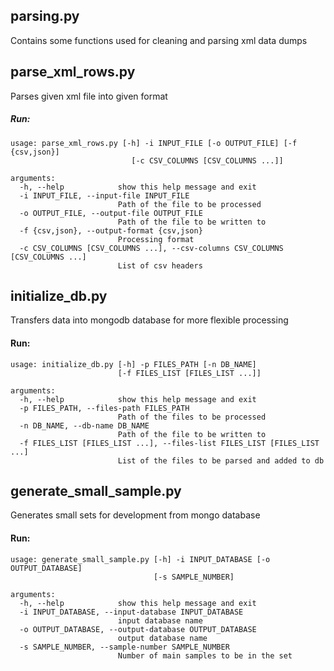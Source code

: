 ## parsing.py

Contains some functions used for cleaning and parsing xml data dumps

## parse_xml_rows.py

Parses given xml file into given format

##### Run:

```
usage: parse_xml_rows.py [-h] -i INPUT_FILE [-o OUTPUT_FILE] [-f {csv,json}]
                           [-c CSV_COLUMNS [CSV_COLUMNS ...]]

arguments:
  -h, --help            show this help message and exit
  -i INPUT_FILE, --input-file INPUT_FILE
                        Path of the file to be processed
  -o OUTPUT_FILE, --output-file OUTPUT_FILE
                        Path of the file to be written to
  -f {csv,json}, --output-format {csv,json}
                        Processing format
  -c CSV_COLUMNS [CSV_COLUMNS ...], --csv-columns CSV_COLUMNS [CSV_COLUMNS ...]
                        List of csv headers
```


## initialize_db.py

Transfers data into mongodb database for more flexible processing

#### Run:

```
usage: initialize_db.py [-h] -p FILES_PATH [-n DB_NAME]
                        [-f FILES_LIST [FILES_LIST ...]]

arguments:
  -h, --help            show this help message and exit
  -p FILES_PATH, --files-path FILES_PATH
                        Path of the files to be processed
  -n DB_NAME, --db-name DB_NAME
                        Path of the file to be written to
  -f FILES_LIST [FILES_LIST ...], --files-list FILES_LIST [FILES_LIST ...]
                        List of the files to be parsed and added to db
```


## generate_small_sample.py

Generates small sets for development from mongo database

#### Run:

```
usage: generate_small_sample.py [-h] -i INPUT_DATABASE [-o OUTPUT_DATABASE]
                                [-s SAMPLE_NUMBER]

arguments:
  -h, --help            show this help message and exit
  -i INPUT_DATABASE, --input-database INPUT_DATABASE
                        input database name
  -o OUTPUT_DATABASE, --output-database OUTPUT_DATABASE
                        output database name
  -s SAMPLE_NUMBER, --sample-number SAMPLE_NUMBER
                        Number of main samples to be in the set
```
